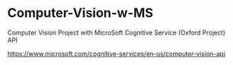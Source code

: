 # Computer-Vision-w-MS
Computer Vision Project with MicroSoft Cognitive Service (Oxford Project) API

https://www.microsoft.com/cognitive-services/en-us/computer-vision-api


